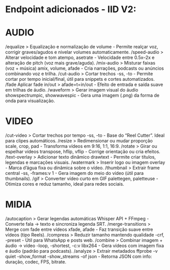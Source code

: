 # Endpoint adicionados - IID V2:

# AUDIO

/equalize > Equalização e normalização de volume - Permite realçar voz, corrigir graves/agudos e nivelar volumes automaticamente.
/speed-audio > Alterar velocidade e tom	atempo, asetrate - Velocidade entre 0.5x–2x e alteração de pitch (voz mais grave/aguda).
/mix-audio > Misturar faixas (voz + música)	amix, volume, afade - Cria narrações, podcasts ou anúncios combinando voz e trilha.
/cut-audio > Cortar trechos	-ss, -to - Permite cortar por tempo inicial/final, útil para snippets e cortes automatizados.
/fade	Aplicar fade in/out > afade=t=in/out - Efeito de entrada e saída suave em trilhas de áudio.
/waveform > Gerar imagem visual do áudio	showspectrumpic, showwavespic - Gera uma imagem (.png) da forma de onda para visualização.

# VIDEO

/cut-video > Cortar trechos por tempo -ss, -to - Base do “Reel Cutter”. Ideal para clipes automáticos.
/resize > Redimensionar ou mudar proporção scale, crop, pad - Transforma vídeos em 9:16, 1:1, 16:9.
/rotate > Girar ou espelhar vídeos transpose, hflip, vflip - Corrige orientação ou cria efeitos.
/text-overlay > Adicionar texto dinâmico drawtext - Permite criar títulos, legendas e marcações visuais.
/watermark > Inserir logo ou imagem	overlay - Marca d’água fixa ou dinâmica sobre o vídeo.
/thumbnail > Extrair frame central	-ss, -frames:v 1 - Gera imagem do meio do vídeo (útil para thumbnails).
/gif > Converter vídeo curto em GIF	palettegen, paletteuse - Otimiza cores e reduz tamanho, ideal para redes sociais.

# MIDIA

/autocaption > Gerar legendas automáticas	Whisper API + FFmpeg - Converte fala → texto e sincroniza legenda SRT.
/merge-transitions > Merge com fade entre vídeos	xfade, afade - Faz transição suave entre vídeos (tipo Reels).
/compress > Reduzir tamanho mantendo qualidade	-crf, -preset - Útil para WhatsApp e posts web.
/combine > Combinar imagem + áudio → vídeo	-loop, -shortest, -c:v libx264 - Gera vídeos com imagem fixa e áudio (padrão para podcasts).
/analyze > Extrair metadados	ffprobe -v quiet -show_format -show_streams -of json - Retorna JSON com info: duração, codec, FPS, bitrate.
